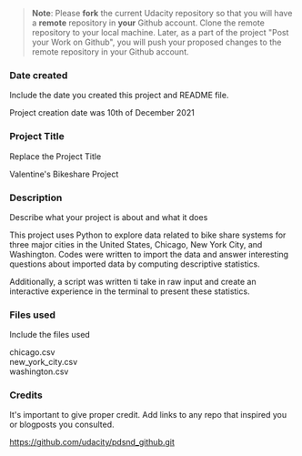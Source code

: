 >**Note**: Please **fork** the current Udacity repository so that you will have a **remote** repository in **your** Github account. Clone the remote repository to your local machine. Later, as a part of the project "Post your Work on Github", you will push your proposed changes to the remote repository in your Github account.

### Date created
Include the date you created this project and README file.

Project creation date was 10th of December 2021

### Project Title
Replace the Project Title

Valentine's Bikeshare Project

### Description
Describe what your project is about and what it does

This project uses Python to explore data related to bike share systems for three major cities in the United States, Chicago, New York City, and Washington. Codes were written to import the data and answer interesting questions about imported data by computing descriptive statistics. 

Additionally, a script was written ti take in raw input and create an interactive experience in the terminal to present these statistics.

### Files used
Include the files used

chicago.csv <Br>
new_york_city.csv <Br>
washington.csv <Br>

### Credits
It's important to give proper credit. Add links to any repo that inspired you or blogposts you consulted.

https://github.com/udacity/pdsnd_github.git

